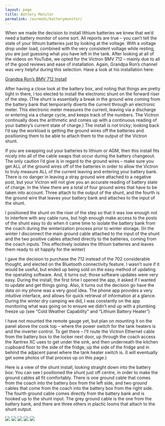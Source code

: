 ```yaml
---
layout: page
title: Battery Monitor
permalink: /ourmods/batterymonitor/
---
```


When we made the decision to install lithium batteries we knew that we’d need a battery monitor of some sort.  All reports are true – you can’t tell the state of your lithium batteries just by looking at the voltage.  With a voltage drop under load, combined with the very consistent voltage while resting, you are just guessing what you have left in the tank.  After looking at all of the videos on YouTube, we opted for the Victron BMV 712 – mainly due to all of the good reviews and ease of installation.  Again, Grandpa Ron’s channel was very helpful during this selection.  Have a look at his installation here:

[Grandpa Ron’s BMV 712 Install]( https://www.youtube.com/watch?v=yDOCW4F06fI)

After having a close look at the battery box, and noting that things are pretty tight in there, I too elected to install the electronic shunt on the forward riser of the step.  (The shunt is essentially a break in the ground wire coming from the battery bank that temporarily diverts the current through an electronic meter. This electronic meter measures the current, leaving via a discharge or entering via a charge cycle, and keeps track of the numbers.  The Victron continually does the arithmetic and comes up with a continuous reading of your battery’s current state of charge.)  The install is not tricky; looking back I’d say the workload is getting the ground wires off the batteries and positioning them to be able to attach them to the output of the Victron shunt.

If you are swapping out your batteries to lithium or AGM, then this install fits nicely into all of the cable swaps that occur during the battery changeout.  The only caution I’d give is in regard to the ground wires – make sure you get ALL of the ground wires off of the batteries in order to allow the Victron to truly measure ALL of the current leaving and entering your battery bank.  There is no danger in leaving a stray ground wire attached to a negative post, but your Victron will not give you an accurate reading of battery state of charge.  In the View there are a total of four ground wires that have to be taken into account.  Three attach to the output of the shunt, and the fourth is the ground wire that leaves your battery bank and attaches to the input of the shunt.

I positioned the shunt on the riser of the step so that it was low enough not to interfere with any cable runs, but high enough make access to the posts of the shunt easy to do when it came time to isolate the battery bank from the coach during the winterization process prior to winter storage.  (In the winter I disconnect the main ground cable attached to the input of the shunt and the two positive cables attached directly to the batteries, coming from the coach inputs.  This effectively isolates the lithium batteries and leaves them ready to sit happily for the winter)

I gave the decision to purchase the 712 instead of the 702 considerable thought, and elected on the Bluetooth connectivity feature.  I wasn’t sure if it would be useful, but ended up being sold on the easy method of updating the operating software.  And, it turns out; those software updates were very easy.  During the install, the first time I opened the app, it asked if I wanted to update and get things going.  Also, it turns out the decision go have the data on my phone was a very good idea.  The phone app provides a very intuitive interface, and allows for quick retrieval of information at a glance.  During the winter dry camping we did, I was constantly on the app monitoring what was going on to ensure we didn’t end up with a plumbing freeze up (see “Cold Weather Capability” and “Lithium Battery Heater”)

I have not mounted the remote gauge yet, but plan on mounting it on the panel above the cook top – where the power switch for the tank heaters is and the inverter control.  To get there – I’ll route the Victron Ethernet cable from the battery box to the locker next door, up through the coach access the Xantrex XC uses to get under the sink, and then underneath the kitchen cupboard floor to the side of the fridge, up the side of the fridge and in behind the adjacent panel where the tank heater switch is.  (I will eventually get some photos of that process up on this page.) 

Here is a view of the shunt install, looking straight down into the battery box:  You can see I positioned the shunt just off centre, in order to make the ground cables all fit comfortably.  There is one ground cable that comes from the coach into the battery box from the left side, and two ground cables that come from the coach into the battery box from the right side.  The fourth ground cable comes directly from the battery bank and is hooked up to the shunt input.  The grey ground cable is the one from the battery bank, and there are three others in plactic looms that attach to the shunt output.

<img src="/assets/2victronweb.jpg"/>

<img src="/assets/1victronweb.jpg"/>

<img src="/assets/3victronweb.jpg"/>
<img src="/assets/BMVreading1web-.jpg"/>
<img src="/assets/BMVreading2web-.jpg"/>
